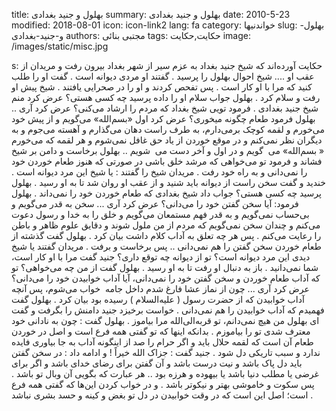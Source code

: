 title: بهلول و جنید بغدادی
summary: بهلول و جنید بغدادی
date: 2010-5-23
modified: 2018-08-01
icon:  icon-link2
lang: fa
category: خواندنیها
slug: بهلول-و-جنید-بغدادی
authors: مجتبی بنائی
tags: حکایت,حکایت
image: /images/static/misc.jpg

s: حکایت    آورده‌اند که  شیخ  جنید  بغداد  به  عزم  سیر  از  شهر  بغداد  بیرون  رفت  و  مریدان  از عقب او ....  شیخ  احوال  بهلول  را  پرسید .  گفتند  او  مردی  دیوانه  است .  گفت  او  را  طلب  کنید  که  مرا  با  او  کار  است . پس  تفحص  کردند  و  او  را  در  صحرایی  یافتند .  شیخ  پیش  او  رفت  و  سلام  کرد .  بهلول جواب سلام او را داده پرسید  چه  کسی  هستی؟  عرض  کرد  منم  شیخ  جنید  بغدادی .  فرمود تویی  شیخ  بغداد  که  مردم  را  ارشاد  می‌کنی؟ عرض  کرد  آری ..  بهلول فرمود طعام چگونه  میخوری؟   عرض کرد  اول  «بسم‌الله» می‌گویم و  از  پیش  خود  می‌خورم و  لقمه  کوچک  برمی‌دارم، به  طرف  راست  دهان  می‌گذارم و  آهسته  می‌جوم و  به  دیگران  نظر  نمی‌کنم و  در  موقع  خوردن  از  یاد  حق  غافل  نمی‌شوم و  هر  لقمه  که  می‌خورم « بسم‌الله» می ‌ گویم  و  در  اول  و  آخر  دست  می ‌ شویم ..  بهلول برخاست و دامن بر شیخ  فشاند  و  فرمود  تو  می‌خواهی که  مرشد  خلق  باشی  در  صورتی  که  هنوز  طعام  خوردن  خود  را  نمی‌دانی و  به  راه  خود  رفت .  مریدان  شیخ  را  گفتند : یا  شیخ  این  مرد  دیوانه  است . خندید  و  گفت  سخن  راست  از  دیوانه  باید  شنید  و  از  عقب  او  روان  شد  تا  به  او  رسید .  بهلول پرسید  چه  کسی  هستی؟   جواب داد شیخ  بغدادی  که  طعام  خوردن  خود  را  نمی‌داند .  بهلول فرمود: آیا  سخن  گفتن  خود  را  می‌دانی؟   عرض کرد  آری ...  سخن به قدر می‌گویم و  بی‌حساب نمی‌گویم و  به  قدر  فهم  مستمعان  می‌گویم و  خلق  را به خدا و رسول دعوت می‌کنم و  چندان  سخن  نمی‌گویم که  مردم  از  من  ملول  شوند و دقایق  علوم  ظاهر  و  باطن  را  رعایت  می‌کنم . پس  هر  چه  تعلق  به  آداب  کلام  داشت  بیان  کرد .  بهلول گفت  گذشته  از  طعام  خوردن  سخن  گفتن  را  هم  نمی‌دانی ..  پس  برخاست  و  برفت . مریدان  گفتند  یا  شیخ  دیدی  این  مرد  دیوانه  است؟  تو  از  دیوانه  چه  توقع  داری؟  جنید  گفت  مرا  با  او  کار  است،  شما  نمی‌دانید .  باز به دنبال او رفت تا به او رسید .  بهلول گفت  از  من  چه  می‌خواهی؟ تو  که  آداب  طعام  خوردن  و  سخن  گفتن  خود  را  نمی‌دانی، آیا  آداب  خوابیدن  خود  را  می‌دانی؟   عرض کرد  آری ... چون  از  نماز  عشا  فارغ  شدم  داخل  جامه ‌ خواب  می‌شوم، پس  آنچه  آداب خوابیدن  که  از  حضرت  رسول ( علیه‌السلام ) رسیده  بود  بیان  کرد .  بهلول گفت  فهمیدم  که  آداب  خوابیدن  را  هم  نمی‌دانی .  خواست برخیزد  جنید  دامنش  را  بگرفت  و  گفت  ای  بهلول  من  هیچ  نمی‌دانم، تو  قربه‌الی‌الله مرا  بیاموز .  بهلول گفت : چون  به  نادانی  خود  معترف  شدی  تو  را  بیاموزم .  بدانکه  اینها  که  تو  گفتی  همه  فرع  است  و  اصل در خوردن طعام آن است که  لقمه  حلال  باید  و  اگر  حرام  را  صد  از  اینگونه  آداب به جا بیاوری  فایده  ندارد  و  سبب  تاریکی  دل  شود .  جنید  گفت : جزاک  الله  خیراً ! و   ادامه داد :  در سخن گفتن  باید  دل  پاک  باشد  و  نیت  درست  باشد  و  آن  گفتن  برای  رضای  خدای  باشد و اگر  برای  غرضی  یا  مطلب  دنیا  باشد  یا  بیهوده  و  هرزه  بود .. هر  عبارت  که  بگویی  آن  وبال  تو  باشد . پس  سکوت  و  خاموشی  بهتر  و  نیکوتر  باشد .  و در خواب کردن  این‌ها که  گفتی  همه  فرع  است؛  اصل  این  است  که  در  وقت  خوابیدن  در دل تو بغض و کینه  و  حسد  بشری  نباشد .